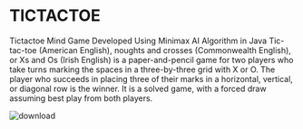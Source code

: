# TICTACTOE
Tictactoe Mind Game Developed Using Minimax AI Algorithm in Java
Tic-tac-toe (American English), noughts and crosses (Commonwealth English), or Xs and Os (Irish English) is a paper-and-pencil game for two players who take turns marking the spaces in a three-by-three grid with X or O. The player who succeeds in placing three of their marks in a horizontal, vertical, or diagonal row is the winner. It is a solved game, with a forced draw assuming best play from both players.

![download](https://user-images.githubusercontent.com/91747813/138558429-edca5044-c679-4ddd-8637-c496ef46fc2b.png)
